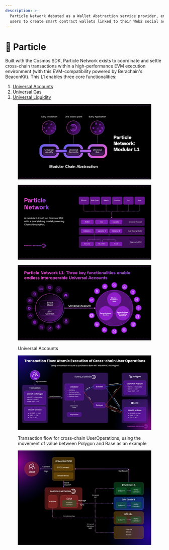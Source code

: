 ```yaml
---
description: >-
  Particle Network debuted as a Wallet Abstraction service provider, enabling
  users to create smart contract wallets linked to their Web2 social accounts
---
```


# 👛 Particle

Built with the Cosmos SDK, Particle Network exists to coordinate and settle cross-chain transactions within a high-performance EVM execution environment (with this EVM-compatibility powered by Berachain's BeaconKit). This L1 enables three core functionalities:

1. [Universal Accounts](https://developers.particle.network/docs/universal-accounts)
2. [Universal Gas](https://developers.particle.network/docs/particle-network-token)
3. [Universal Liquidity](https://developers.particle.network/docs/universal-liquidity)

<figure><img src="../../.gitbook/assets/image (1).png" alt=""><figcaption></figcaption></figure>

<figure><img src="../../.gitbook/assets/image (3).png" alt=""><figcaption></figcaption></figure>

<figure><img src="../../.gitbook/assets/image (5).png" alt=""><figcaption><p>Universal Accounts</p></figcaption></figure>

<figure><img src="../../.gitbook/assets/image (6).png" alt=""><figcaption><p>Transaction flow for cross-chain UserOperations, using the movement of value between Polygon and Base as an example</p></figcaption></figure>



<figure><img src="../../.gitbook/assets/image.png" alt=""><figcaption></figcaption></figure>
